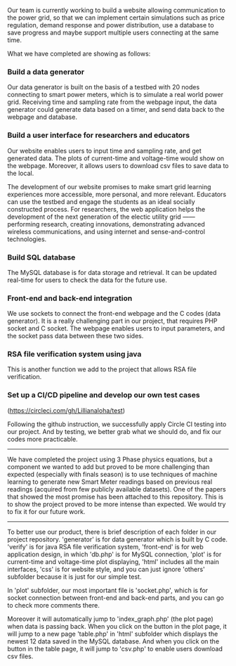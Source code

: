 Our team is currently working to build a website allowing communication to the power grid, so that we can implement certain simulations such as price regulation, demand response and power distribution, use a database to save progress and maybe support multiple users connecting at the same time.

What we have completed are showing as follows:

### Build a data generator
Our data generator is built on the basis of a testbed with 20 nodes connecting to smart power meters, which is to simulate a real world power grid. Receiving time and sampling rate from the webpage input, the data generator could generate data based on a timer, and send data back to the webpage and database.

### Build a user interface for researchers and educators
Our website enables users to input time and sampling rate, and get generated data. The plots of current-time and voltage-time would show on the webpage. Moreover, it allows users to download csv files to save data to the local.

The development of our website promises to make smart grid learning experiences more accessible, more personal, and more relevant. Educators can use the testbed and engage the students as an ideal socially constructed process. For researchers, the web application helps the development of the next generation of the electic utility grid —— performing research, creating innovations, demonstrating advanced wireless communications, and using internet and sense-and-control technologies.

### Build SQL database
The MySQL database is for data storage and retrieval. It can be updated real-time for users to check the data for the future use.

### Front-end and back-end integration
We use sockets to connect the front-end webpage and the C codes (data generator). It is a really challenging part in our project, that requires PHP socket and C socket. The webpage enables users to input parameters, and the socket pass data between these two sides.

### RSA file verification system using java
This is another function we add to the project that allows RSA file verification.

### Set up a CI/CD pipeline and develop our own test cases
(https://circleci.com/gh/Lillianaloha/test)

Following the github instruction, we successfully apply Circle CI testing into our project. And by testing, we better grab what we should do, and fix our codes more practicable.

------------------------------------------------------------------------------------------------------------------------------------------
We have completed the project using 3 Phase physics equations, but a component we wanted to add but proved to be more challenging than expected (especially with finals season) is to use techniques of machine learning to generate new Smart Meter readings based on previous real readings (acquired from few publicly available datasets). 
One of the papers that showed the most promise has been attached to this repository. This is to show the project proved to be more intense than expected. We would try to fix it for our future work.

------------------------------------------------------------------------------------------------------------------------------------------
To better use our product, there is brief description of each folder in our project repository. 'generator' is for data generator which is built by C code. 'verify' is for java RSA file verification system, 'front-end' is for web application design, in which 'db.php' is for MySQL connection, 'plot' is for current-time and voltage-time plot displaying, 'html' includes all the main interfaces, 'css' is for website style, and you can just ignore 'others' subfolder because it is just for our simple test.

In 'plot' subfolder, our most important file is 'socket.php', which is for socket connection between front-end and back-end parts, and you can go to check more comments there.

Moreover it will automatically jump to 'index_graph.php' (the plot page) when data is passing back. When you click on the button in the plot page, it will jump to a new page 'table.php' in 'html' subfolder which displays the newest 12 data saved in the MySQL database. And when you click on the button in the table page, it will jump to 'csv.php' to enable users download csv files.
